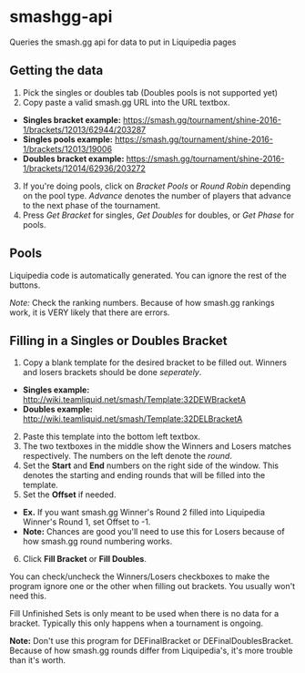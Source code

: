 # smashgg-api
Queries the smash.gg api for data to put in Liquipedia pages

## Getting the data
1. Pick the singles or doubles tab (Doubles pools is not supported yet)
2. Copy paste a valid smash.gg URL into the URL textbox.
  * **Singles bracket example:** https://smash.gg/tournament/shine-2016-1/brackets/12013/62944/203287
  * **Singles pools example:** https://smash.gg/tournament/shine-2016-1/brackets/12013/19006
  * **Doubles bracket example:** https://smash.gg/tournament/shine-2016-1/brackets/12014/62936/203272
3. If you're doing pools, click on *Bracket Pools* or *Round Robin* depending on the pool type. *Advance* denotes the number of players that advance to the next phase of the tournament. 
4. Press *Get Bracket* for singles, *Get Doubles* for doubles, or *Get Phase* for pools.

## Pools
Liquipedia code is automatically generated. You can ignore the rest of the buttons.

*Note:* Check the ranking numbers. Because of how smash.gg rankings work, it is VERY likely that there are errors.

## Filling in a Singles or Doubles Bracket
1. Copy a blank template for the desired bracket to be filled out. Winners and losers brackets should be done *seperately*.
  * **Singles example:** http://wiki.teamliquid.net/smash/Template:32DEWBracketA
  * **Doubles example:** http://wiki.teamliquid.net/smash/Template:32DELBracketA
2. Paste this template into the bottom left textbox.
3. The two textboxes in the middle show the Winners and Losers matches respectively. The numbers on the left denote the *round*.
4. Set the **Start** and **End** numbers on the right side of the window. This denotes the starting and ending rounds that will be filled into the template.
5. Set the **Offset** if needed.
  * **Ex.** If you want smash.gg Winner's Round 2 filled into Liquipedia Winner's Round 1, set Offset to -1.
  * **Note:** Chances are good you'll need to use this for Losers because of how smash.gg round numbering works.
6. Click **Fill Bracket** or **Fill Doubles**.

You can check/uncheck the Winners/Losers checkboxes to make the program ignore one or the other when filling out brackets. You usually won't need this.

Fill Unfinished Sets is only meant to be used when there is no data for a bracket. Typically this only happens when a tournament is ongoing.

**Note:** Don't use this program for DEFinalBracket or DEFinalDoublesBracket. Because of how smash.gg rounds differ from Liquipedia's, it's more trouble than it's worth.

